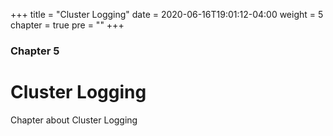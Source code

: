 +++
title = "Cluster Logging"
date = 2020-06-16T19:01:12-04:00
weight = 5
chapter = true
pre = "<b></b>"
+++

### Chapter 5

# Cluster Logging

Chapter about Cluster Logging